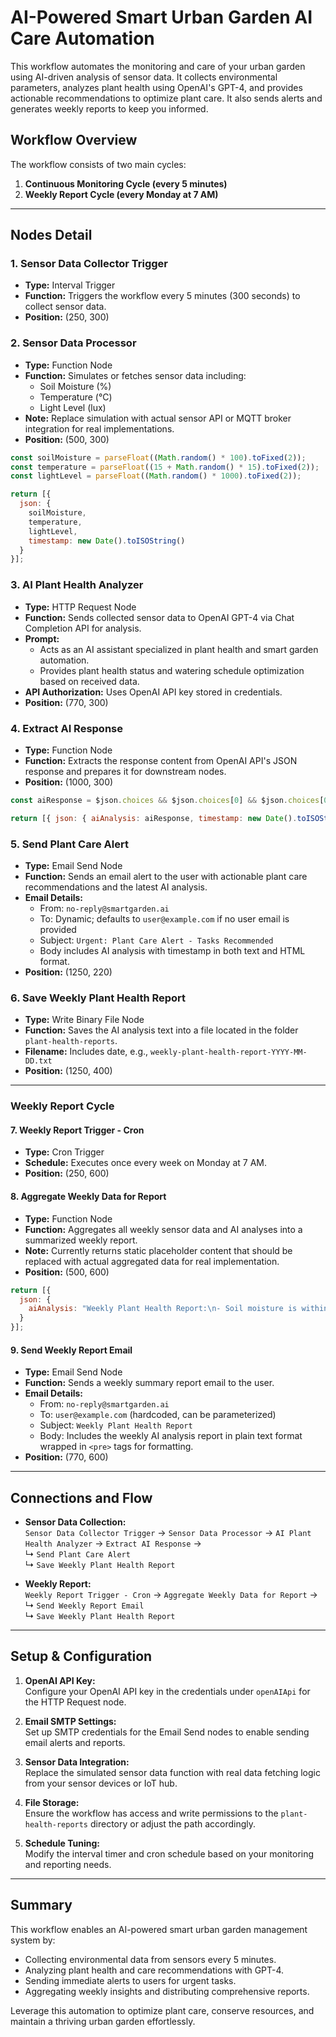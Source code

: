 # AI-Powered Smart Urban Garden AI Care Automation

This workflow automates the monitoring and care of your urban garden using AI-driven analysis of sensor data. It collects environmental parameters, analyzes plant health using OpenAI's GPT-4, and provides actionable recommendations to optimize plant care. It also sends alerts and generates weekly reports to keep you informed.


## Workflow Overview

The workflow consists of two main cycles:

1. **Continuous Monitoring Cycle (every 5 minutes)**  
2. **Weekly Report Cycle (every Monday at 7 AM)**


---

## Nodes Detail

### 1. Sensor Data Collector Trigger  
- **Type:** Interval Trigger  
- **Function:** Triggers the workflow every 5 minutes (300 seconds) to collect sensor data.  
- **Position:** (250, 300)

### 2. Sensor Data Processor  
- **Type:** Function Node  
- **Function:** Simulates or fetches sensor data including:  
  - Soil Moisture (%)
  - Temperature (°C)
  - Light Level (lux)  
- **Note:** Replace simulation with actual sensor API or MQTT broker integration for real implementations.  
- **Position:** (500, 300)

```javascript
const soilMoisture = parseFloat((Math.random() * 100).toFixed(2));
const temperature = parseFloat((15 + Math.random() * 15).toFixed(2));
const lightLevel = parseFloat((Math.random() * 1000).toFixed(2));

return [{
  json: {
    soilMoisture,
    temperature,
    lightLevel,
    timestamp: new Date().toISOString()
  }
}];
```

### 3. AI Plant Health Analyzer  
- **Type:** HTTP Request Node  
- **Function:** Sends collected sensor data to OpenAI GPT-4 via Chat Completion API for analysis.  
- **Prompt:**  
  - Acts as an AI assistant specialized in plant health and smart garden automation.  
  - Provides plant health status and watering schedule optimization based on received data.  
- **API Authorization:** Uses OpenAI API key stored in credentials.  
- **Position:** (770, 300)

### 4. Extract AI Response  
- **Type:** Function Node  
- **Function:** Extracts the response content from OpenAI API's JSON response and prepares it for downstream nodes.  
- **Position:** (1000, 300)

```javascript
const aiResponse = $json.choices && $json.choices[0] && $json.choices[0].message && $json.choices[0].message.content ? $json.choices[0].message.content : "No response";

return [{ json: { aiAnalysis: aiResponse, timestamp: new Date().toISOString() } }];
```

### 5. Send Plant Care Alert  
- **Type:** Email Send Node  
- **Function:** Sends an email alert to the user with actionable plant care recommendations and the latest AI analysis.  
- **Email Details:**  
  - From: `no-reply@smartgarden.ai`  
  - To: Dynamic; defaults to `user@example.com` if no user email is provided  
  - Subject: `Urgent: Plant Care Alert - Tasks Recommended`  
  - Body includes AI analysis with timestamp in both text and HTML format.  
- **Position:** (1250, 220)

### 6. Save Weekly Plant Health Report  
- **Type:** Write Binary File Node  
- **Function:** Saves the AI analysis text into a file located in the folder `plant-health-reports`.  
- **Filename:** Includes date, e.g., `weekly-plant-health-report-YYYY-MM-DD.txt`  
- **Position:** (1250, 400)

---

### Weekly Report Cycle

#### 7. Weekly Report Trigger - Cron  
- **Type:** Cron Trigger  
- **Schedule:** Executes once every week on Monday at 7 AM.  
- **Position:** (250, 600)

#### 8. Aggregate Weekly Data for Report  
- **Type:** Function Node  
- **Function:** Aggregates all weekly sensor data and AI analyses into a summarized weekly report.  
- **Note:** Currently returns static placeholder content that should be replaced with actual aggregated data for real implementation.  
- **Position:** (500, 600)

```javascript
return [{
  json: {
    aiAnalysis: "Weekly Plant Health Report:\n- Soil moisture is within optimal range in 80% of measurements.\n- Temperature remained stable between 18-25°C.\n- Light levels optimal for photosynthesis.\n- Suggested watering schedule: every 4 days, adjust if rain detected."
  }
}];
```

#### 9. Send Weekly Report Email  
- **Type:** Email Send Node  
- **Function:** Sends a weekly summary report email to the user.  
- **Email Details:**  
  - From: `no-reply@smartgarden.ai`  
  - To: `user@example.com` (hardcoded, can be parameterized)  
  - Subject: `Weekly Plant Health Report`  
  - Body: Includes the weekly AI analysis report in plain text format wrapped in `<pre>` tags for formatting.  
- **Position:** (770, 600)


---

## Connections and Flow

- **Sensor Data Collection:**  
  `Sensor Data Collector Trigger` → `Sensor Data Processor` → `AI Plant Health Analyzer` → `Extract AI Response` →  
   ↳ `Send Plant Care Alert`  
   ↳ `Save Weekly Plant Health Report`

- **Weekly Report:**  
  `Weekly Report Trigger - Cron` → `Aggregate Weekly Data for Report` →  
  ↳ `Send Weekly Report Email`  
  ↳ `Save Weekly Plant Health Report`


---

## Setup & Configuration

1. **OpenAI API Key:**  
   Configure your OpenAI API key in the credentials under `openAIApi` for the HTTP Request node.

2. **Email SMTP Settings:**  
   Set up SMTP credentials for the Email Send nodes to enable sending email alerts and reports.

3. **Sensor Data Integration:**  
   Replace the simulated sensor data function with real data fetching logic from your sensor devices or IoT hub.

4. **File Storage:**  
   Ensure the workflow has access and write permissions to the `plant-health-reports` directory or adjust the path accordingly.

5. **Schedule Tuning:**  
   Modify the interval timer and cron schedule based on your monitoring and reporting needs.

---

## Summary

This workflow enables an AI-powered smart urban garden management system by:  
- Collecting environmental data from sensors every 5 minutes.  
- Analyzing plant health and care recommendations with GPT-4.  
- Sending immediate alerts to users for urgent tasks.  
- Aggregating weekly insights and distributing comprehensive reports.  

Leverage this automation to optimize plant care, conserve resources, and maintain a thriving urban garden effortlessly.